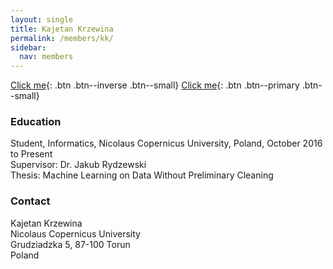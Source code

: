 ```yaml
---
layout: single
title: Kajetan Krzewina
permalink: /members/kk/
sidebar:
  nav: members
---
```


[Click me](http://www.google.com){: .btn .btn--inverse .btn--small}
[Click me](http://www.google.com){: .btn .btn--primary .btn--small}

### Education

Student, Informatics, Nicolaus Copernicus University, Poland, October 2016 to Present  
Supervisor: Dr. Jakub Rydzewski  
Thesis: Machine Learning on Data Without Preliminary Cleaning  

### Contact

Kajetan Krzewina  
Nicolaus Copernicus University  
Grudziadzka 5, 87-100 Torun  
Poland  
